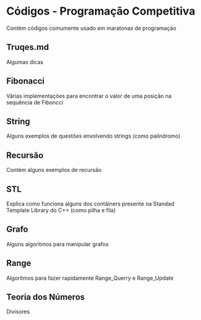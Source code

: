 # Códigos - Programação Competitiva
Contém códigos comumente usado em maratonas de programação

## Truqes.md
Algumas dicas

## Fibonacci
Várias implementações para encontrar o valor de uma posição na sequência de Fiboncci

## String
Alguns exemplos de questões envolvendo strings (como palindromo)

## Recursão
Contém alguns exemplos de recursão

## STL
Explica como funciona alguns dos contâiners presente na Standad Template Library do C++ (como pilha e fila)

## Grafo
Alguns algoritmos para manipular grafos

## Range
Algoritmos para fazer rapidamente Range_Querry e Range_Update

## Teoria dos Números
Divisores
